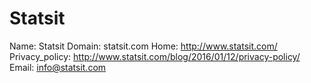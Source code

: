 
# Statsit

Name: Statsit
Domain: statsit.com
Home: http://www.statsit.com/
Privacy_policy: http://www.statsit.com/blog/2016/01/12/privacy-policy/
Email: info@statsit.com

